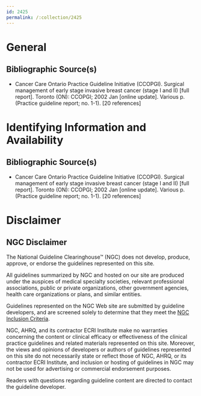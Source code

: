```yaml
---
id: 2425
permalink: /:collection/2425
---
```


# General

## Bibliographic Source(s)

- Cancer Care Ontario Practice Guideline Initiative (CCOPGI). Surgical management of early stage invasive breast cancer (stage I and II) [full report]. Toronto (ON): CCOPGI; 2002 Jan [online update]. Various p. (Practice guideline report; no. 1-1). [20 references]

# Identifying Information and Availability

## Bibliographic Source(s)

- Cancer Care Ontario Practice Guideline Initiative (CCOPGI). Surgical management of early stage invasive breast cancer (stage I and II) [full report]. Toronto (ON): CCOPGI; 2002 Jan [online update]. Various p. (Practice guideline report; no. 1-1). [20 references]

# Disclaimer

## NGC Disclaimer

The National Guideline Clearinghouse™ (NGC) does not develop, produce, approve, or endorse the guidelines represented on this site.

All guidelines summarized by NGC and hosted on our site are produced under the auspices of medical specialty societies, relevant professional associations, public or private organizations, other government agencies, health care organizations or plans, and similar entities.

Guidelines represented on the NGC Web site are submitted by guideline developers, and are screened solely to determine that they meet the [NGC Inclusion Criteria](/help-and-about/summaries/inclusion-criteria).

NGC, AHRQ, and its contractor ECRI Institute make no warranties concerning the content or clinical efficacy or effectiveness of the clinical practice guidelines and related materials represented on this site. Moreover, the views and opinions of developers or authors of guidelines represented on this site do not necessarily state or reflect those of NGC, AHRQ, or its contractor ECRI Institute, and inclusion or hosting of guidelines in NGC may not be used for advertising or commercial endorsement purposes.

Readers with questions regarding guideline content are directed to contact the guideline developer.

